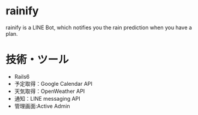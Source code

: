 # rainify

rainify is a LINE Bot, which notifies you the rain prediction when you have a plan.

# 技術・ツール

- Rails6
- 予定取得：Google Calendar API
- 天気取得：OpenWeather API
- 通知：LINE messaging API
- 管理画面:Active Admin

